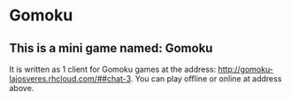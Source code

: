 # Gomoku
This is a mini game named: Gomoku
------------------------------------------------------------------------------------------------------
It is written as 1 client for Gomoku games at the address: http://gomoku-lajosveres.rhcloud.com/##chat-3.
You can play offline or online at address above.

